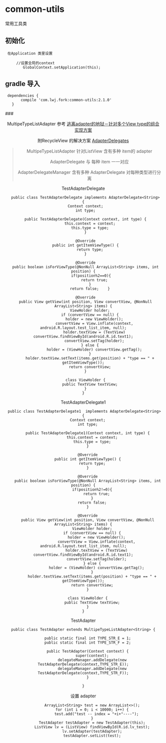 # common-utils
常用工具类
## 初始化
     在Application 类里设置
     
         //设置全局的context
            GlobalContext.setApplication(this);
            
## gradle 导入

     dependencies {
           compile 'com.lwj.fork:common-utils:2.1.0'
       }
###<center>MultipeTypeListAdapter 
参考 [逃离adapter的地狱－针对多个View type的组合实现方案](http://www.jcodecraeer.com/a/anzhuokaifa/androidkaifa/2015/0810/3282.html) 

附RecycleView 的解决方案 [AdapterDelegates](https://github.com/sockeqwe/AdapterDelegates)
> MultipeTypeListAdapter 针对ListView 含有多种 item的 adapter 
> 
> AdapterDelegate  与 每种 item 一一对应
> 
> AdapterDelegateManager 含有多种 AdapterDelegate 对每种类型进行分离

  TestAdapterDelegate
  
  ```
    public class TestAdapterDelegate implements AdapterDelegate<String> {
    Context context;
    int type;

    public TestAdapterDelegate(Context context, int type) {
        this.context = context;
        this.type = type;
    }

    @Override
    public int getItemViewType() {
        return type;
    }

    @Override
    public boolean isForViewType(@NonNull ArrayList<String> items, int position) {
         if(position%2==0){
            return true;
        }
        return false;    }

    @Override
    public View getView(int position, View convertView, @NonNull ArrayList<String> items) {
        ViewHolder holder;
        if (convertView == null) {
            holder = new ViewHolder();
            convertView = View.inflate(context, android.R.layout.test_list_item, null);
            holder.textView = (TextView) convertView.findViewById(android.R.id.text1);
            convertView.setTag(holder);
        } else {
            holder = (ViewHolder) convertView.getTag();
        }
        holder.textView.setText(items.get(position) + "type == " + getItemViewType());
        return convertView;
    }

    class ViewHolder {
        public TextView textView;
    }
}
  ```
TestAdapterDelegate1

```
 public class TestAdapterDelegate1  implements AdapterDelegate<String> {
    Context context;
    int type;

    public TestAdapterDelegate1(Context context, int type) {
        this.context = context;
        this.type = type;
    }

    @Override
    public int getItemViewType() {
        return type;
    }

    @Override
    public boolean isForViewType(@NonNull ArrayList<String> items, int position) {
        if(position%2!=0){
            return true;
        }
        return false;
    }

    @Override
    public View getView(int position, View convertView, @NonNull ArrayList<String> items) {
        ViewHolder holder;
        if (convertView == null) {
            holder = new ViewHolder();
            convertView = View.inflate(context, android.R.layout.test_list_item, null);
            holder.textView = (TextView) convertView.findViewById(android.R.id.text1);
            convertView.setTag(holder);
        } else {
            holder = (ViewHolder) convertView.getTag();
        }
        holder.textView.setText(items.get(position) + "type == " + getItemViewType());
        return convertView;
    }

    class ViewHolder {
        public TextView textView;
    }
}
```
TestAdapter
  
```
public class TestAdapter extends MultipeTypeListAdapter<String> {

    public static final int TYPE_STR_E = 1;
    public static final int TYPE_STR_F = 2;

    public TestAdapter(Context context) {
        super(context);
        delegateManager.addDelegate(new TestAdapterDelegate(context,TYPE_STR_E));
        delegateManager.addDelegate(new TestAdapterDelegate(context,TYPE_STR_F));
    }

}

```
设置 adapter

```
        ArrayList<String> test = new ArrayList<>();
        for (int i = 0; i < 10000; i++) {
            test.add("test -- index = "+i+"----");
        }
        TestAdapter testAdapter = new TestAdapter(this);
        ListView lv = (ListView) findViewById(R.id.lv_test);
        lv.setAdapter(testAdapter);
        testAdapter.setList(test);
        
```